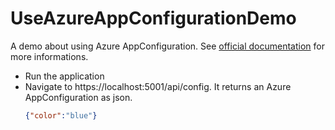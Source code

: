 # UseAzureAppConfigurationDemo

A demo about using Azure AppConfiguration. See [official documentation](https://docs.microsoft.com/fr-fr/azure/azure-app-configuration/quickstart-aspnet-core-app?tabs=core2x) for more informations. 

- Run the application
- Navigate to https://localhost:5001/api/config. It returns an Azure AppConfiguration as json.
  ```json
  {"color":"blue"}
  ```
